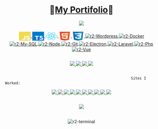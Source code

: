 # <div align="center">👾<a href="https://raphael-sanseverino.com">My Portifolio</a>👾</div>
  <div align="center">
    <a href="https://github.com/llr2ll">
    <img height="180em" src="https://github-readme-stats.vercel.app/api/top-langs/?username=llr2ll&layout=compact&langs_count=7&theme=tokyonight"/>
  </div>
  
  <div align="center" style="display: inline_block"><br>
    <img align="center" alt="r2-Js" height="30" width="40" src="https://raw.githubusercontent.com/devicons/devicon/master/icons/javascript/javascript-plain.svg">
    <img align="center" alt="r2-Ts" height="30" width="40" src="https://raw.githubusercontent.com/devicons/devicon/master/icons/typescript/typescript-plain.svg">
    <img align="center" alt="r2-React" height="30" width="40" src="https://raw.githubusercontent.com/devicons/devicon/master/icons/react/react-original.svg">
    <img align="center" alt="r2-HTML" height="30" width="40" src="https://raw.githubusercontent.com/devicons/devicon/master/icons/html5/html5-original.svg">
    <img align="center" alt="r2-CSS" height="30" width="40" src="https://raw.githubusercontent.com/devicons/devicon/master/icons/css3/css3-original.svg">
    <img align="center" alt="r2-Wordpress" height="30" width="40" src="https://cdn.jsdelivr.net/gh/devicons/devicon/icons/wordpress/wordpress-plain.svg">
    <img align="center" alt="r2-Docker" height="30" width="40" src="https://cdn.jsdelivr.net/gh/devicons/devicon/icons/docker/docker-plain.svg">
    <img align="center" alt="r2-My-SQL" height="30" width="40" src="https://cdn.jsdelivr.net/gh/devicons/devicon/icons/mysql/mysql-plain.svg">
    <img align="center" alt="r2-Node" height="30" width="40" src="https://cdn.jsdelivr.net/gh/devicons/devicon/icons/nodejs/nodejs-plain.svg">
    <img align="center" alt="r2-Git" height="30" width="40" src="https://cdn.jsdelivr.net/gh/devicons/devicon/icons/git/git-plain.svg">
    <img align="center" alt="r2-Electron" height="30" width="40" src="https://cdn.jsdelivr.net/gh/devicons/devicon/icons/electron/electron-original.svg">
    <img align="center" alt="r2-Laravel" height="30" width="40" src="https://cdn.jsdelivr.net/gh/devicons/devicon/icons/laravel/laravel-plain.svg">
    <img align="center" alt="r2-Php" height="30" width="40" src="https://cdn.jsdelivr.net/gh/devicons/devicon/icons/php/php-plain.svg">
    <img align="center" alt="r2-Vue" height="30" width="40" src="https://cdn.jsdelivr.net/gh/devicons/devicon/icons/vuejs/vuejs-original.svg">
  </div>
  
  ##

  <div align="center"> 
       <a href="https://discord.gg/bt2Pwfsm7J" target="_blank">
          <img src="https://img.shields.io/badge/Discord-7289DA?style=for-the-badge&logo=discord&logoColor=white" target="_blank">
       </a> 
       <a href = "mailto:contatoraphaelsanseverino@gmail.com">
          <img src="https://img.shields.io/badge/-Gmail-%23333?style=for-the-badge&logo=gmail&logoColor=white" target="_blank">
       </a>
       <a href="https://www.linkedin.com/in/raphael-sanseverino-a91088139" target="_blank">
          <img src="https://img.shields.io/badge/-LinkedIn-%230077B5?style=for-the-badge&logo=linkedin&logoColor=white" target="_blank">
       </a>
       <a href="https://api.whatsapp.com/send?phone=5513998046526">
         <img src="https://img.shields.io/badge/WhatsApp-25D366?style=for-the-badge&logo=whatsapp&logoColor=white">
       </a>
  </div>
  
  ##
                                                              Sites I Worked:           
  <div align="center">
       <a href="https://raphael-sanseverino.com">
          <img src="https://user-images.githubusercontent.com/76877273/181824571-af4a43b6-c240-4ac3-85d2-575b227d1f66.png" width="30%"></img>
       </a>
       <a href="https://h8oficial.com">
          <img src="https://user-images.githubusercontent.com/76877273/181824931-dd9f2629-d535-4b79-a6bd-a5d5f61f271a.png" width="30%"></img>
       </a>
       <a href="https://portal.unimes.br">
          <img src="https://user-images.githubusercontent.com/76877273/181825116-aff5aa72-1e4d-46f3-bce9-878763e2100e.png" width="30%"></img>
       </a> 
       <a href="https://mestrado-saude-meio-ambiente.unimes.br">
          <img src="https://user-images.githubusercontent.com/76877273/181827184-fefc49f1-5c33-4459-ab76-a8da06a1387c.png" width="30%"></img>
       </a> 
       <a href="https://mestrado-medicina-veterinaria-meio-ambiente-litoraneo.unimes.br">
          <img src="https://user-images.githubusercontent.com/76877273/181829403-fc93e9f2-6cc2-4a54-b981-23691ccbaf87.png" width="30%"></img>
       </a> 
       <a href="https://mestrado-praticas-docentes-no-ensino-fundamental.unimes.br">
          <img src="https://user-images.githubusercontent.com/76877273/181829509-ebe0c979-22c2-40e4-acd3-ff0ce7ba2e0e.png" width="30%"></img>
       </a>
       <a href="https://bucolic-druid-160214.netlify.app">
          <img src="https://user-images.githubusercontent.com/76877273/181830871-f145ae96-116c-4c38-982d-a05cfd2d5425.png" width="30%"></img>
       </a>
       <a href="https://marvelous-arithmetic-5bde16.netlify.app">
          <img src="https://user-images.githubusercontent.com/76877273/181831104-20b732f1-b3e9-4530-9e65-0ee6766477be.png" width="30%"></img>
       </a> 
       <a href="https://dancing-pastelito-304816.netlify.app">
          <img src="https://user-images.githubusercontent.com/76877273/181831239-976d9e38-8e88-4d1e-a5e2-1a7ae3a78e61.png" width="30%"></img>
       </a> 
       <a href="https://filmes-api-front-end.vercel.app">
          <img src="https://user-images.githubusercontent.com/76877273/181831405-a434fd8b-ff96-45b7-aef5-a7125ba6b6dd.png" width="30%"></img>
       </a> 
  </div>

 ##



 <div align="center">
  <img src="https://github.com/llr2ll/llr2ll/blob/output/github-contribution-grid-snake.svg"></img>
 </div>
 
 ##
 
  <div align="center">
  <img width="1000em" align="" alt="r2-terminal" src="https://cdn.discordapp.com/attachments/884450439595171873/884455334486351932/terminal.gif">
  <div align="center">

